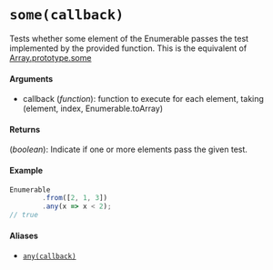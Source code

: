 # `some(callback)`

Tests whether some element of the Enumerable passes the test implemented by the provided function.
This is the equivalent of [Array.prototype.some](https://developer.mozilla.org/en-US/docs/Web/JavaScript/Reference/Global_Objects/Array/some)

#### Arguments

- callback (*function*): function to execute for each element, taking (element, index, Enumerable.toArray)

#### Returns

(*boolean*): Indicate if one or more elements pass the given test.

#### Example

```js
Enumerable
        .from([2, 1, 3])
        .any(x => x < 2);
// true
```

#### Aliases

- [`any(callback)`](../Others/Any.md)
